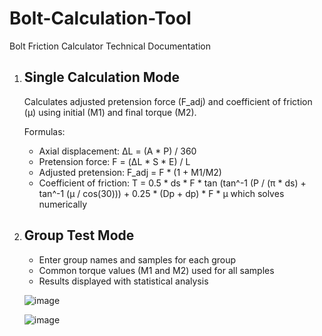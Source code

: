 # Bolt-Calculation-Tool

 Bolt Friction Calculator Technical Documentation

  1. Single Calculation Mode
        --------------------------
        Calculates adjusted pretension force (F_adj) and coefficient of friction (μ) 
        using initial (M1) and final torque (M2).

        Formulas:
        - Axial displacement: ΔL = (A * P) / 360
        - Pretension force: F = (ΔL * S * E) / L
        - Adjusted pretension: F_adj = F * (1 + M1/M2)
        - Coefficient of friction: T = 0.5 * ds * F * tan (tan^-1 (P / (π * ds) + tan^-1 (μ / cos(30))) + 0.25 * (Dp + dp) * F * μ
        which solves numerically

   2. Group Test Mode
        ------------------
        - Enter group names and samples for each group
        - Common torque values (M1 and M2) used for all samples
        - Results displayed with statistical analysis



        ![image](https://github.com/user-attachments/assets/0f44cbaa-4a50-4caf-acdc-1caa748eba57)



        ![image](https://github.com/user-attachments/assets/4e63c50b-c500-4722-8467-f57b0f0c0a54)


    
